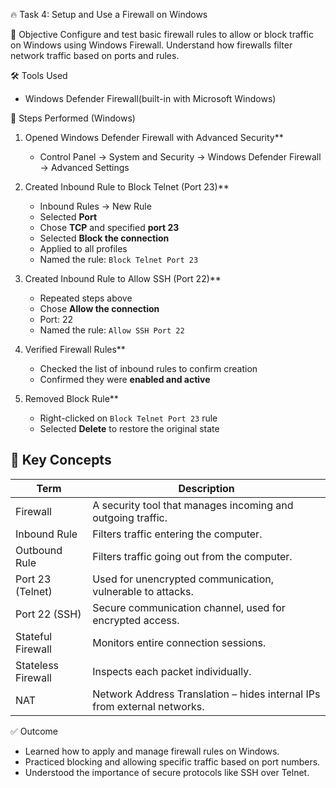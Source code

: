 
🔥 Task 4: Setup and Use a Firewall on Windows

🎯 Objective
Configure and test basic firewall rules to allow or block traffic on Windows using Windows Firewall. Understand how firewalls filter network traffic based on ports and rules.

🛠 Tools Used
- Windows Defender Firewall(built-in with Microsoft Windows)

🧪 Steps Performed (Windows)

1. Opened Windows Defender Firewall with Advanced Security**
   - Control Panel → System and Security → Windows Defender Firewall → Advanced Settings

2. Created Inbound Rule to Block Telnet (Port 23)**
   - Inbound Rules → New Rule
   - Selected **Port**
   - Chose **TCP** and specified **port 23**
   - Selected **Block the connection**
   - Applied to all profiles
   - Named the rule: `Block Telnet Port 23`

3. Created Inbound Rule to Allow SSH (Port 22)**
   - Repeated steps above
   - Chose **Allow the connection**
   - Port: 22
   - Named the rule: `Allow SSH Port 22`

4. Verified Firewall Rules**
   - Checked the list of inbound rules to confirm creation
   - Confirmed they were **enabled and active**

5. Removed Block Rule**
   - Right-clicked on `Block Telnet Port 23` rule
   - Selected **Delete** to restore the original state

## 🔐 Key Concepts

| Term               | Description |
|--------------------|-------------|
| Firewall           | A security tool that manages incoming and outgoing traffic. |
| Inbound Rule       | Filters traffic entering the computer. |
| Outbound Rule      | Filters traffic going out from the computer. |
| Port 23 (Telnet)   | Used for unencrypted communication, vulnerable to attacks. |
| Port 22 (SSH)      | Secure communication channel, used for encrypted access. |
| Stateful Firewall  | Monitors entire connection sessions. |
| Stateless Firewall | Inspects each packet individually. |
| NAT                | Network Address Translation – hides internal IPs from external networks. |


✅ Outcome
- Learned how to apply and manage firewall rules on Windows.
- Practiced blocking and allowing specific traffic based on port numbers.
- Understood the importance of secure protocols like SSH over Telnet.

